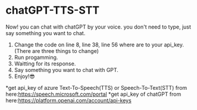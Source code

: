# chatGPT-TTS-STT

Now! you can chat with chatGPT by your voice. you don't need to type, just say something you want to chat.

1. Change the code on line 8, line 38, line 56 where are <your api key> to your api_key.
  (There are three things to change)
2. Run progamming.
3. Waitting for its response.
4. Say something you want to chat with GPT.
5. Enjoy!😎

*get api_key of azure Text-To-Speech(TTS) or Speech-To-Text(STT)  from here:https://speech.microsoft.com/portal
*get api_key of chatGPT  from here:https://platform.openai.com/account/api-keys
